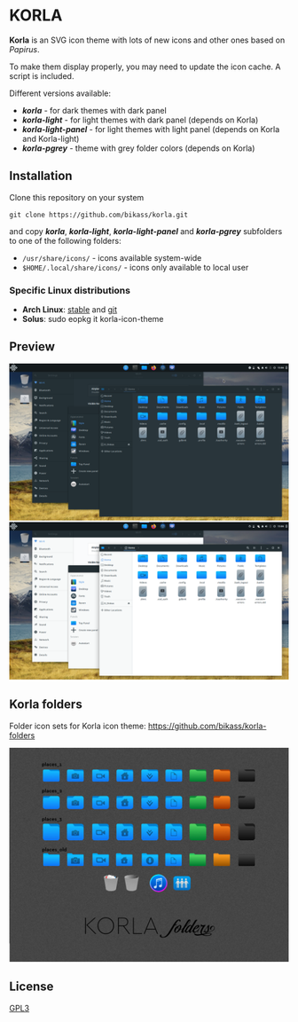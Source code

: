 # KORLA

**Korla** is an SVG icon theme with lots of new icons and other ones based on *Papirus*. 

To make them display properly, you may need to update the icon cache. A script is included.

Different versions available:
* ***korla*** - for dark themes with dark panel
* ***korla-light*** - for light themes with dark panel (depends on Korla)
* ***korla-light-panel*** - for light themes with light panel (depends on Korla and Korla-light)
* ***korla-pgrey*** - theme with grey folder colors (depends on Korla)


## Installation

Clone this repository on your system
    
    git clone https://github.com/bikass/korla.git

and copy ***korla***, ***korla-light***, ***korla-light-panel*** and ***korla-pgrey*** subfolders to one of the following folders: 

* `/usr/share/icons/` - icons available system-wide
* `$HOME/.local/share/icons/` - icons only available to local user


### Specific Linux distributions

* **Arch Linux**: [stable](https://aur.archlinux.org/packages/korla-icon-theme/) and [git](https://aur.archlinux.org/packages/korla-icon-theme-git/)
* **Solus**: sudo eopkg it korla-icon-theme


## Preview

![](im1.png)
![](im2.png)


## Korla folders

Folder icon sets for Korla icon theme: https://github.com/bikass/korla-folders

![](folders_pic.jpg)


## License

[GPL3](https://www.gnu.org/licenses/gpl-3.0-standalone.html)
